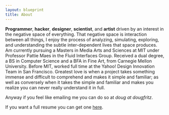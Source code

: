 ```yaml
---
layout: blueprint
title: About
---
```


**Programmer**, **hacker**, **designer**, **scientist**, and **artist** driven by an interest in the negative space of everything. That negative space is interaction between all things, I enjoy the process of analyzing, simulating, exploring, and understanding the subtle inter-dependent lives that space produces. Am currently pursuing a Masters in Media Arts and Sciences at MIT under Professor Pattie Maes in the Fluid Interfaces Group. Received a dual degree, a BS in Computer Science and a BFA in Fine Art, from Carnegie Mellon University. Before MIT, worked full time at the Yahoo! Design Innovation Team in San Francisco. Greatest love is when a project takes something immense and difficult to comprehend and makes it simple and familiar; as well as conversely when it takes the simple and familiar and makes you realize you can never really understand it in full.

Anyway if you feel like emailing me you can do so at *doug at dougfritz*. 

If you want a full resume you can get one [here](/resume.pdf "Resume").